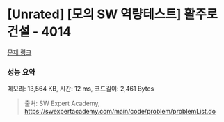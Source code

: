 # [Unrated] [모의 SW 역량테스트] 활주로 건설 - 4014 

[문제 링크](https://swexpertacademy.com/main/code/problem/problemDetail.do?contestProbId=AWIeW7FakkUDFAVH) 

### 성능 요약

메모리: 13,564 KB, 시간: 12 ms, 코드길이: 2,461 Bytes



> 출처: SW Expert Academy, https://swexpertacademy.com/main/code/problem/problemList.do